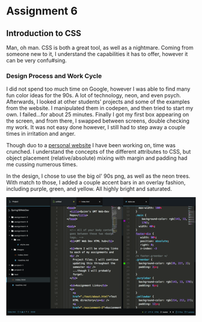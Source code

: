 # Assignment 6
## Introduction to CSS

Man, oh man. CSS is both a great tool, as well as a nightmare. 
Coming from someone new to it, I understand the capabilities it has to offer, however it can be very confu#sing. 

### Design Process and Work Cycle
I did not spend too much time on Google, however I was able to find many fun color ideas for the 90s. A lot of technology, neon, and even psych. Afterwards, I looked at other students' projects and some of the examples from the website. I manipulated them in codepen, and then tried to start my own. I failed...for about 25 minutes. Finally I got my first box appearing on the screen, and from there, I swapped between screens, double checking my work. It was not easy done however, I still had to step away a couple times in irritation and anger. 

Though duo to a [personal website](quintinbruderer.github.io/PortfolioWebsite) I have been working on, time was crunched. I understand the concepts of the different attributes to CSS, but object placement (relative/absolute) mixing with margin and padding had me cussing numerous times. 

In the design, I chose to use the big ol' 90s png, as well as the neon trees. With match to those, I added a couple accent bars in an overlay fashion, including purple, green, and yellow. All highly bright and saturated. 

![screenshotA6](./images/screenshot.png)
